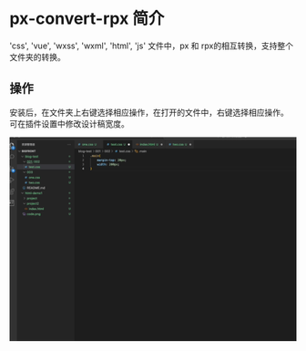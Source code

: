 # px-convert-rpx 简介

'css', 'vue', 'wxss', 'wxml', 'html', 'js' 文件中，px 和 rpx的相互转换，支持整个文件夹的转换。

## 操作

安装后，在文件夹上右键选择相应操作，在打开的文件中，右键选择相应操作。
可在插件设置中修改设计稿宽度。

![Example GIF](/images/test.gif)